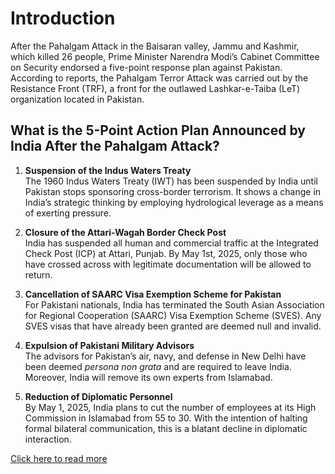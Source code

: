 # Introduction

After the Pahalgam Attack in the Baisaran valley, Jammu and Kashmir, which killed 26 people, Prime Minister Narendra Modi’s Cabinet Committee on Security endorsed a five-point response plan against Pakistan. According to reports, the Pahalgam Terror Attack was carried out by the Resistance Front (TRF), a front for the outlawed Lashkar-e-Taiba (LeT) organization located in Pakistan.

## What is the 5-Point Action Plan Announced by India After the Pahalgam Attack?

1. **Suspension of the Indus Waters Treaty**  
   The 1960 Indus Waters Treaty (IWT) has been suspended by India until Pakistan stops sponsoring cross-border terrorism. It shows a change in India’s strategic thinking by employing hydrological leverage as a means of exerting pressure.

2. **Closure of the Attari-Wagah Border Check Post**  
   India has suspended all human and commercial traffic at the Integrated Check Post (ICP) at Attari, Punjab. By May 1st, 2025, only those who have crossed across with legitimate documentation will be allowed to return.

3. **Cancellation of SAARC Visa Exemption Scheme for Pakistan**  
   For Pakistani nationals, India has terminated the South Asian Association for Regional Cooperation (SAARC) Visa Exemption Scheme (SVES). Any SVES visas that have already been granted are deemed null and invalid.

4. **Expulsion of Pakistani Military Advisors**  
   The advisors for Pakistan’s air, navy, and defense in New Delhi have been deemed *persona non grata* and are required to leave India. Moreover, India will remove its own experts from Islamabad.

5. **Reduction of Diplomatic Personnel**  
   By May 1, 2025, India plans to cut the number of employees at its High Commission in Islamabad from 55 to 30. With the intention of halting formal bilateral communication, this is a blatant decline in diplomatic interaction.

[Click here to read more](https://visionessay.com/pahalgam-attack-a-suspension-of-indus-water/)
